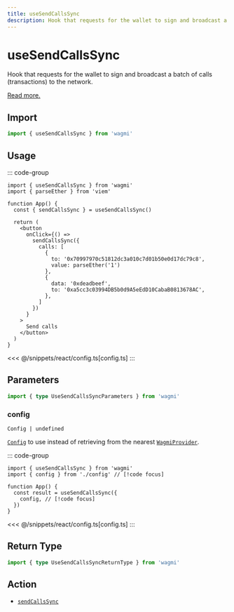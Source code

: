 ```yaml
---
title: useSendCallsSync
description: Hook that requests for the wallet to sign and broadcast a batch of calls (transactions) to the network. 
---
```


<script setup>
const packageName = 'wagmi'
const actionName = 'sendCallsSync'
const typeName = 'SendCallsSync'
const mutate = 'sendCallsSync'
const TData = 'SendCallsSyncData'
const TError = 'SendCallsSyncErrorType'
const TVariables = 'SendCallsSyncVariables'
</script>

# useSendCallsSync

Hook that requests for the wallet to sign and broadcast a batch of calls (transactions) to the network. 

[Read more.](https://github.com/ethereum/EIPs/blob/815028dc634463e1716fc5ce44c019a6040f0bef/EIPS/eip-5792.md#wallet_sendcallsSync)

## Import

```ts
import { useSendCallsSync } from 'wagmi'
```

## Usage

::: code-group
```tsx [index.tsx]
import { useSendCallsSync } from 'wagmi'
import { parseEther } from 'viem'

function App() {
  const { sendCallsSync } = useSendCallsSync()

  return (
    <button
      onClick={() =>
        sendCallsSync({
          calls: [
            {
              to: '0x70997970c51812dc3a010c7d01b50e0d17dc79c8',
              value: parseEther('1')
            },
            {
              data: '0xdeadbeef',
              to: '0xa5cc3c03994DB5b0d9A5eEdD10CabaB0813678AC',
            },
          ]
        })
      }
    >
      Send calls
    </button>
  )
}
```
<<< @/snippets/react/config.ts[config.ts]
:::

## Parameters

```ts
import { type UseSendCallsSyncParameters } from 'wagmi'
```

### config

`Config | undefined`

[`Config`](/react/api/createConfig#config) to use instead of retrieving from the nearest [`WagmiProvider`](/react/api/WagmiProvider).

::: code-group
```tsx [index.tsx]
import { useSendCallsSync } from 'wagmi'
import { config } from './config' // [!code focus]

function App() {
  const result = useSendCallsSync({
    config, // [!code focus]
  })
}
```
<<< @/snippets/react/config.ts[config.ts]
:::

<!--@include: @shared/mutation-options.md-->

## Return Type

```ts
import { type UseSendCallsSyncReturnType } from 'wagmi'
```

<!--@include: @shared/mutation-result.md-->

<!--@include: @shared/mutation-imports.md-->

## Action

- [`sendCallsSync`](/core/api/actions/sendCallsSync)
